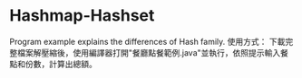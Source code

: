 # Hashmap-Hashset
Program example explains the differences of Hash family.
使用方式：
下載完整檔案解壓縮後，使用編譯器打開"餐廳點餐範例.java"並執行，依照提示輸入餐點和份數，計算出總額。
